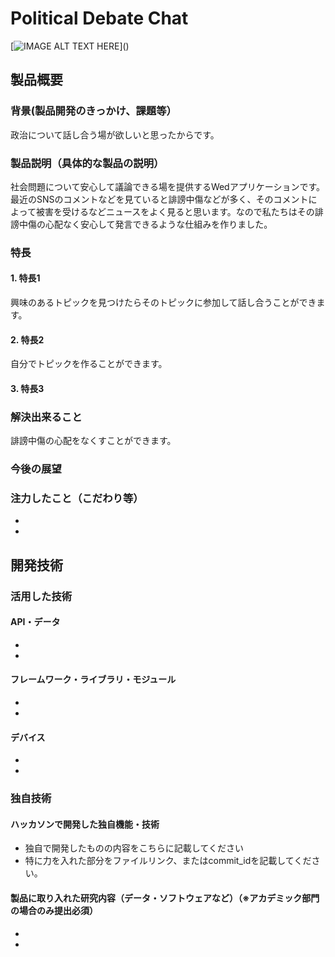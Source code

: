 # Political Debate Chat


[![IMAGE ALT TEXT HERE]("https://www.youtube.com/watch?v=LUPQFB4QyVo")]()

## 製品概要
### 背景(製品開発のきっかけ、課題等）
政治について話し合う場が欲しいと思ったからです。
### 製品説明（具体的な製品の説明）
社会問題について安心して議論できる場を提供するWedアプリケーションです。
最近のSNSのコメントなどを見ていると誹謗中傷などが多く、そのコメントによって被害を受けるなどニュースをよく見ると思います。なので私たちはその誹謗中傷の心配なく安心して発言できるような仕組みを作りました。
### 特長
#### 1. 特長1
興味のあるトピックを見つけたらそのトピックに参加して話し合うことができます。
#### 2. 特長2
自分でトピックを作ることができます。
#### 3. 特長3

### 解決出来ること
誹謗中傷の心配をなくすことができます。
### 今後の展望
### 注力したこと（こだわり等）
* 
* 

## 開発技術
### 活用した技術
#### API・データ
* 
* 

#### フレームワーク・ライブラリ・モジュール
* 
* 

#### デバイス
* 
* 

### 独自技術
#### ハッカソンで開発した独自機能・技術
* 独自で開発したものの内容をこちらに記載してください
* 特に力を入れた部分をファイルリンク、またはcommit_idを記載してください。

#### 製品に取り入れた研究内容（データ・ソフトウェアなど）（※アカデミック部門の場合のみ提出必須）
* 
* 
